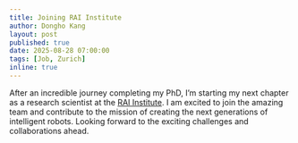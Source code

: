 ```yaml
---
title: Joining RAI Institute
author: Dongho Kang
layout: post
published: true
date: 2025-08-28 07:00:00
tags: [Job, Zurich]
inline: true
---
```

After an incredible journey completing my PhD, I’m starting my next chapter as a research scientist at the [RAI Institute](https://rai-inst.com/). I am excited to join the amazing team and contribute to the mission of creating the next generations of intelligent robots. Looking forward to the exciting challenges and collaborations ahead.